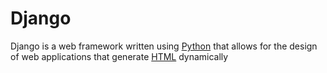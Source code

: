 # Django

Django is a web framework written using [Python](/wiki/Python) that allows for the design of web applications that generate [HTML](/wiki/HTML) dynamically

